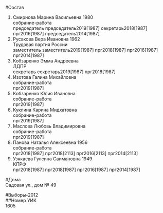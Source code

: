 #Состав  
1. Смирнова Марина Васильевна 1980  
    собрание-работа  
    председатель председатель2019[1987] секретарь2018[1987] прг2016[1987] председатель2014[1987]  
2. Русакова Вера Ивановна 1962  
    Трудовая партия России  
    заместитель заместитель2019[1987] прг2018[1987] прг2016[1987] прг2014[1987]  
3. Кобзаренко Эмма Андреевна  
    ЛДПР  
    секретарь секретарь2019[1987] прг2018[1987]  
4. Изотова Галина Михайловна  
    собрание-работа  
    прг2019[1987]  
5. Кобзаренко Юлия Ивановна  
    собрание-работа  
    прг2019[1987]  
6. Куклина Карина Мидхатовна  
    собрание-работа  
    прг2019[1987]  
7. Маслова Любовь Владимировна  
    собрание-работа  
    прг2019[1987]  
8. Панова Наталья Алексеевна 1956  
    собрание-работа  
    прг2018[1987] прг2018[2113] прг2016[2113] прг2014[2113]  
9. Узякаева Гулсина Саимановна 1949  
    КПРФ  
    прг2018[1987] прг2018[1987] прг2016[1987] прг2014[1987]  

#Дома  
Садовая ул., дом № 49  
  
#Выборы-2012  
##Номер УИК  
1605  
